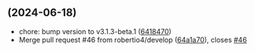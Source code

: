 ##  (2024-06-18)

* chore: bump version to v3.1.3-beta.1 ([6418470](https://github.com/robertio4/bloobirds/commit/6418470))
* Merge pull request #46 from robertio4/develop ([64a1a70](https://github.com/robertio4/bloobirds/commit/64a1a70)), closes [#46](https://github.com/robertio4/bloobirds/issues/46)



